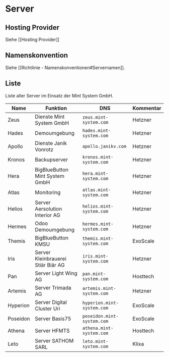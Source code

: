 # Server

## Hosting Provider

Siehe [[Hosting Provider]]

## Namenskonvention

Siehe [[Richtlinie - Namenskonventionen#Servernamen]].

## Liste

Liste aller Server im Einsatz der Mint System GmbH.

| Name     | Funktion                           | DNS                        | Kommentar |
| -------- | ---------------------------------- | -------------------------- | --------- |
| Zeus     | Dienste Mint System GmbH           | `zeus.mint-system.com`     | Hetzner   |
| Hades    | Demoumgebung                       | `hades.mint-system.com`    | Hetzner   |
| Apollo   | Dienste Janik Vonrotz              | `apollo.janikv.com`        | Hetzner   |
| Kronos   | Backupserver                       | `kronos.mint-system.com`   | Hetzner   |
| Hera     | BigBlueButton Mint System GmbH     | `hera.mint-system.com`     | Hetzner   |
| Atlas    | Monitoring                         | `atlas.mint-system.com`    | Hetzner   |
| Helios   | Server Aersolution Interior AG     | `helios.mint-system.com`   | Hetzner   |
| Hermes   | Odoo Demoumgebung                  | `hermes.mint-system.com`   | Hetzner   |
| Themis   | BigBlueButton KMSU                 | `themis.mint-system.com`   | ExoScale  |
| Iris     | Server Kleinbrauerei Stiär Biär AG | `iris.mint-system.com`     | Hetzner   |
| Pan      | Server Light Wing AG               | `pan.mint-system.com`      | Hosttech  |
| Artemis  | Server Trimada AG                  | `artemis.mint-system.com`  | Hetzner   |
| Hyperion | Server Digital Cluster Uri         | `hyperion.mint-system.com` | ExoScale  |
| Poseidon | Server Basis75                     | `poseidon.mint-system.com` | ExoScale  |
| Athena   | Server HFMTS                       | `athena.mint-system.com`   | Hosttech  |
| Leto     | Server SATHOM SARL                 | `leto.mint-system.com`     | Klixa     |
